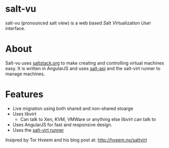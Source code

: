 salt-vu
=======

salt-vu (pronounced salt view) is a web based *S*alt *V*irtualization *U*ser interface.

About
========
Salt-vu uses [saltstack.org](http://www.saltstack.org) to make creating and
controlling virtual machines easy. It is written in AngularJS and uses 
[salt-api](https://github.com/saltstack/salt-api) and the salt-virt runner
to manage machines.

Features
========
+ Live migration using both shared and non-shared stoarge
+ Uses libvirt
  * Can talk to Xen, KVM, VMWare or anything else libvirt can talk to
+ Uses AngularJS for fast and responsive design.
+ Uses the [salt-virt runner](https://salt.readthedocs.org/en/latest/ref/runners/all/salt.runners.virt.html)


Insipred by Tor Hveem and his blog post at: http://hveem.no/saltvirt
